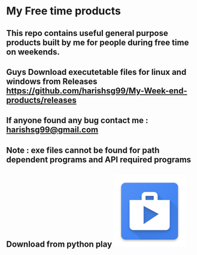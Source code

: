 # My Free time products
## This repo  contains useful general purpose products built by me for people during free time on weekends.

## Guys Download executetable files for linux and windows from Releases https://github.com/harishsg99/My-Week-end-products/releases
## If anyone found any bug contact me : harishsg99@gmail.com 
## Note : exe files cannot be found for path dependent programs and API required programs
## Download from python play [![Deploy](https://github.com/harishsg99/Scoop-Store/blob/master/192.png)](https://pythonplay.ml/)

